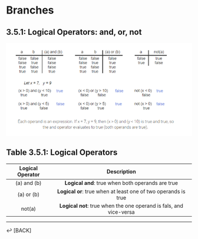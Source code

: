 # Branches

## 3.5.1: Logical Operators: and, or, not

![logical operator table](../edu-img/logical-operator-table.png)

## Table 3.5.1: Logical Operators

| Logical Operator | Description |
|:-:|:-:|
|(a) and (b) | **Logical and**: true when both operands are true |
|(a) or (b) | **Logical or**: true when at least one of two operands is true |
| not(a) | **Logical not**: true when the one operand is fals, and vice-versa |




---

↩️ [BACK]